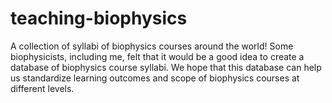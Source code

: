 # teaching-biophysics
A collection of syllabi of biophysics courses around the world! Some biophysicists, including me, felt that it would be a good idea to create a database of biophysics course syllabi. We hope that this database can help us standardize learning outcomes and scope of biophysics courses at different levels. 
